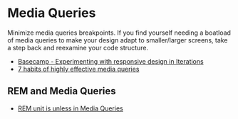 # Media Queries

Minimize media queries breakpoints. If you find yourself needing a boatload of media queries to make your design adapt to smaller/larger screens, take a step back and reexamine your code structure.

* [Basecamp - Experimenting with responsive design in Iterations](https://signalvnoise.com/posts/2661-experimenting-with-responsive-design-in-iterations)
* [7 habits of highly effective media queries](http://bradfrost.com/blog/post/7-habits-of-highly-effective-media-queries/)

## REM and Media Queries

* [REM unit is unless in Media Queries](http://fvsch.com/code/bugs/rem-mediaquery/)